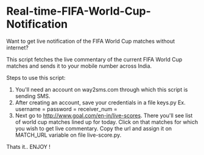 # Real-time-FIFA-World-Cup-Notification
  
Want to get live notification of the FIFA World Cup matches without internet?

This script fetches the live commentary of the current FIFA World Cup matches and sends it to your mobile number across India.

Steps to use this script:
1. You'll need an account on way2sms.com through which this script is sending SMS.
2. After creating an account, save your credentials in a file keys.py
  Ex. 
    username = <Your username>
    password = <Your password>
    receiver_num = <Phone number on which you want to send message>
3. Next go to http://www.goal.com/en-in/live-scores. There you'll see list of world cup matches lined up for today.
   Click on that matches for which you wish to get live commentary. Copy the url and assign it on MATCH_URL variable on file live-score.py.
   
  Thats it.. ENJOY !
